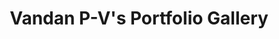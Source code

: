---
description: |
  Welcome to my portfolio gallery.
  I enjoy taking photos of all sorts, but love taking photos of people.
  
  If you like my work, follow me on Instagram!
#lastmod: 2023-07-05
title: Vandan P-V's Portfolio Gallery
resources:
  - src: self-portraits/7-P7106386.jpg
    params:
      cover: true # cover of the home page is used for OpenGraph cards, etc.
menus:
  main:
    name: Home
    weight: -2
# sub-galleries on list pages are sorted by date and weight (descending)
cascade:
  build:
    publishResources: false # do not include full images. Also disable download
  params:
    sort_by: Date
    sort_order: desc
---